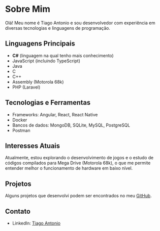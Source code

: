 # Sobre Mim

Olá! Meu nome é Tiago Antonio e sou desenvolvedor com experiência em diversas tecnologias e linguagens de programação.

## Linguagens Principais

- **C#** (linguagem na qual tenho mais conhecimento)
- JavaScript (incluindo TypeScript)
- Java
- C
- C++
- Assembly (Motorola 68k)
- PHP (Laravel)

## Tecnologias e Ferramentas

- Frameworks: Angular, React, React Native
- Docker
- Bancos de dados: MongoDB, SQLite, MySQL, PostgreSQL
- Postman

## Interesses Atuais

Atualmente, estou explorando o desenvolvimento de jogos e o estudo de códigos compilados para Mega Drive (Motorola 68k), o que me permite entender melhor o funcionamento de hardware em baixo nível.

## Projetos

Alguns projetos que desenvolvi podem ser encontrados no meu [GitHub](https://github.com/Tiago18555).

## Contato

- LinkedIn: [Tiago Antonio](https://www.linkedin.com/in/tiago-antonio-8a5b2420b/)